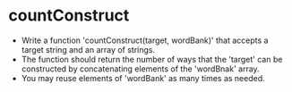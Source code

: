 # countConstruct

- Write a function 'countConstruct(target, wordBank)' that accepts a target string and an array of strings.
- The function should return the number of ways that the 'target' can be constructed by concatenating elements of the 'wordBnak' array.
- You may reuse elements of 'wordBank' as many times as needed.
